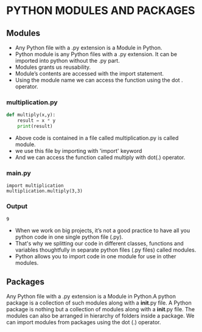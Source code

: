 # PYTHON MODULES AND PACKAGES


## Modules
- Any Python file with a .py extension is a Module in Python.
- Python module is any Python files with a .py extension. It can be imported into python without the .py part.
- Modules grants us reusability.
- Module’s contents are accessed with the import statement.
- Using the module name we can access the function using the dot . operator.

### multiplication.py
```python
def multiply(x,y):
    result = x * y
    print(result)
```

- Above code is contained in a file  called multiplication.py is called module.
- we use this file by importing with 'import' keyword
- And we can access the function called multiply with dot(.) operator.

### main.py
```pyhton
import multiplication
multiplication.multiply(3,3)
```
### Output
```pyhton
9
```

- When we work on big projects, it’s not a good practice to have all you python code in one single python file (.py).
- That's why we splitting our code in different classes, functions and variables thoughtfully in separate python files (.py files) called modules.
- Python allows you to import code in one module for use in other modules.


## Packages
Any Python file with a .py extension is a Module in Python.A python package is a collection of such modules along with a __init__.py file.
A Python package is nothing but a collection of modules along with a __init__.py file. The modules can also be arranged in hierarchy of folders inside a package.
We can import modules from packages using the dot (.) operator.
